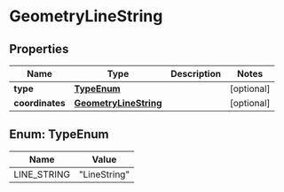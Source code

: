 

# GeometryLineString


## Properties

| Name | Type | Description | Notes |
|------------ | ------------- | ------------- | -------------|
|**type** | [**TypeEnum**](#TypeEnum) |  |  [optional] |
|**coordinates** | [**GeometryLineString**](GeometryLineString.md) |  |  [optional] |



## Enum: TypeEnum

| Name | Value |
|---- | -----|
| LINE_STRING | &quot;LineString&quot; |



